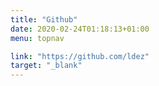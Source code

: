 ```yaml
---
title: "Github"
date: 2020-02-24T01:18:13+01:00
menu: topnav

link: "https://github.com/ldez"
target: "_blank"
---
```

